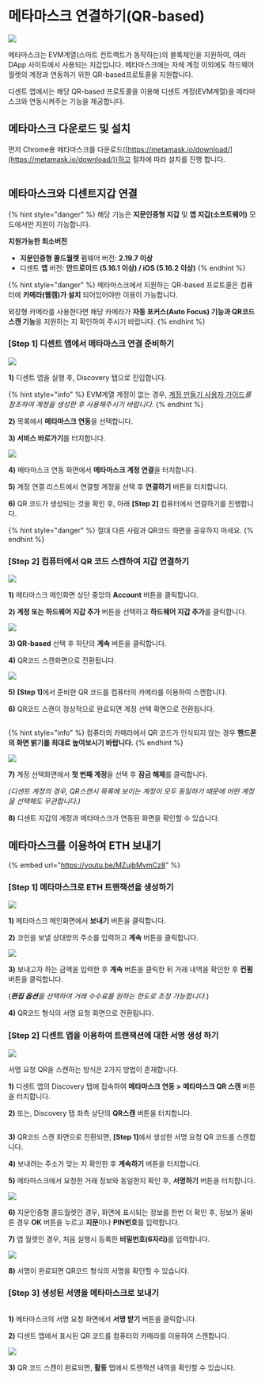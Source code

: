 # 메타마스크 연결하기(QR-based)



![](<../.gitbook/assets/image (242).png>)

메타마스크는 EVM계열(스마트 컨트랙트가 동작하는)의 블록체인을 지원하여, 여러 DApp 사이트에서 사용되는 지갑입니다. 메타마스크에는 자체 계정 이외에도 하드웨어 월렛의 계정과 연동하기 위한 QR-based프로토콜을 지원합니다.

디센트 앱에서는 해당 QR-based 프로토콜을 이용해 디센트 계정(EVM계열)을 메타마스크와 연동시켜주는 기능을 제공합니다.

## 메타마스크 다운로드 및 설치 <a href="#download-and-install-metamask" id="download-and-install-metamask"></a>

먼저 Chrome용 메타마스크를 다운로드([https://metamask.io/download/](https://metamask.io/download/))하고 절차에 따라 설치를 진행 합니다.

<img src="../.gitbook/assets/메타마스크.png" alt="" data-size="original">

## 메타마스크와 디센트지갑 연결 <a href="#how-to-connect-dcent-wallet-with-metamask" id="how-to-connect-dcent-wallet-with-metamask"></a>

{% hint style="danger" %}
해당 기능은 **지문인증형 지갑** 및 **앱 지갑(소프트웨어)** 모드에서만 지원이 가능합니다.&#x20;

**지원가능한 최소버전**

* **지문인증형 콜드월렛** 펌웨어 버전: **2.19.7 이상**
* 디센트 **앱** 버전: **안드로이드 (5.16.1 이상) / iOS (5.16.2 이상)**
{% endhint %}

{% hint style="danger" %}
메타마스크에서 지원하는 QR-based 프로토콜은 컴퓨터에 **카메라(웹캠)가 설치** 되어있어야만 이용이 가능합니다.

외장형 카메라를 사용한다면 해당 카메라가 **자동 포커스(Auto Focus) 기능과 QR코드 스캔 기능**을 지원하는 지 확인하여 주시기 바랍니다.
{% endhint %}

### \[Step 1] 디센트 앱에서 메타마스크 연결 준비하기 <a href="#step-1-preparing-to-connect-the-metamask-in-the-dcent-app" id="step-1-preparing-to-connect-the-metamask-in-the-dcent-app"></a>

![](../.gitbook/assets/메타마스크-01.png)

**1)** 디센트 앱을 실행 후, Discovery 탭으로 진입합니다.&#x20;

{% hint style="info" %}
EVM계열 계정이 없는 경우, [계정 만들기 사용자 가이드](https://userguide.dcentwallet.com/v/kr/mobile-app/create-account)_를 참조하여 계정을 생성한 후 사용해주시기 바랍니다._
{% endhint %}

**2)** 목록에서 **메타마스크 연동**을 선택합니다.&#x20;

**3) 서비스 바로가기**를 터치합니다.

![](<../.gitbook/assets/메타마스크-02 (1).png>)

**4)** 메타마스크 연동 화면에서 **메타마스크 계정 연결**을 터치합니다.

**5)** 계정 연결 리스트에서 연결할 계정을 선택 후 **연결하기** 버튼을 터치합니다.

**6)** QR 코드가 생성되는 것을 확인 후, 아래 **\[Step 2]** 컴퓨터에서 연결하기를 진행합니다.

{% hint style="danger" %}
절대 다른 사람과 QR코드 화면을 공유하지 마세요.
{% endhint %}

### \[Step 2] 컴퓨터에서 QR 코드 스캔하여 지갑 연결하기 <a href="#step-2-connect-the-dcent-wallet-by-scanning-the-qr-code-on-your-computer" id="step-2-connect-the-dcent-wallet-by-scanning-the-qr-code-on-your-computer"></a>

![](<../.gitbook/assets/메타마스크-03 (1).png>)

**1)** 메타마스크 메인화면 상단 중앙의 **Account** 버튼을 클릭합니다.

**2) 계정 또는 하드웨어 지갑 추가** 버튼을 선택하고 **하드웨어 지갑 추가**를 클릭합니다.

![](../.gitbook/assets/메타마스크-04.png)

**3) QR-based** 선택 후 하단의 **계속** 버튼을 클릭합니다.

**4)** QR코드 스캔화면으로 전환됩니다.

![](../.gitbook/assets/메타마스크-05.png)

**5)** **\[Step 1]**&#xC5D0;서 준비한 QR 코드를 컴퓨터의 카메라를 이용하여 스캔합니다.

**6)** QR코드 스캔이 정상적으로 완료되면 계정 선택 확면으로 전환됩니다.

<figure><img src="../.gitbook/assets/그림5.png" alt=""><figcaption></figcaption></figure>

{% hint style="info" %}
컴퓨터의 카메라에서 QR 코드가 인식되지 않는 경우 **핸드폰의 화면 밝기를 최대로 높여보시기 바랍니다.**&#x20;
{% endhint %}



![](../.gitbook/assets/메타마스크-06.png)

**7)** 계정 선택화면에서 **첫 번째 계정**을 선택 후 **잠금 해제**를 클릭합니다.

_(디센트 계정의 경우, QR스캔시 목록에 보이는 계정이 모두 동일하기 때문에 어떤 계정을 선택해도 무관합니다.)_

**8)** 디센트 지갑의 계정과 메타마스크가 연동된 화면을 확인할 수 있습니다.

## 메타마스크를 이용하여 ETH 보내기 <a href="#example-send-eth-ropsten-test-net-using-metamask" id="example-send-eth-ropsten-test-net-using-metamask"></a>

{% embed url="https://youtu.be/MZujbMvmCz8" %}

### **\[Step 1] 메타마스크로 ETH 트랜잭션을 생성하기** <a href="#step-1-create-eth-transaction-with-metamask" id="step-1-create-eth-transaction-with-metamask"></a>

![](../.gitbook/assets/메타마스크-07.png)

**1)** 메타마스크 메인화면에서 **보내기** 버튼을 클릭합니다.

**2)** 코인을 보낼 상대방의 주소를 입력하고 **계속** 버튼을 클릭합니다.&#x20;

![](<../.gitbook/assets/메타마스크-08 (1).png>)

**3)** 보내고자 하는 금액을 입력한 후 **계속** 버튼을 클릭한 뒤 거래 내역을 확인한 후 **컨펌** 버튼을 클릭합니다.

(_**편집 옵션**을 선택하여 거래 수수료를 원하는 한도로 조정 가능합니다._)

**4)** QR코드 형식의 서명 요청 화면으로 전환됩니다.



### \[Step 2] 디센트 앱을 이용하여 트랜잭션에 대한 서명 생성 하기 <a href="#step-2-create-a-signature-for-the-transaction-using-the-dcent-app" id="step-2-create-a-signature-for-the-transaction-using-the-dcent-app"></a>

![](../.gitbook/assets/메타마스크-10.png)

서명 요청 QR을 스캔하는 방식은 2가지 방법이 존재합니다.

**1)** 디센트 앱의 Discovery 탭에 접속하여 **메타마스크 연동 >** **메타마스크 QR 스캔** 버튼을 터치합니다.&#x20;

**2)** 또는, Discovery 탭 좌측 상단의 **QR스캔** 버튼을 터치합니다.

<figure><img src="../.gitbook/assets/메타마스크-11.png" alt=""><figcaption></figcaption></figure>

**3)** QR코드 스캔 화면으로 전환되면, **\[Step 1]**&#xC5D0;서 생성한 서명 요청 QR 코드를 스캔합니다.

**4)** 보내려는 주소가 맞는 지 확인한 후 **계속하기** 버튼을 터치합니다.

**5)** 메타마스크에서 요청한 거래 정보와 동일한지 확인 후, **서명하기** 버튼을 터치합니다.

![](../.gitbook/assets/메타마스크-12.png)

**6)** 지문인증형 콜드월렛인 경우, 화면에 표시되는 정보를 한번 더 확인 후, 정보가 올바른 경우 **OK** 버튼을 누르고 **지문**이나 **PIN번호**를 입력합니다.

**7)** 앱 월렛인 경우, 처음 실행시 등록한 **비밀번호(6자리)**&#xB97C; 입력합니다.



![](../.gitbook/assets/메타마스크-13.png)

**8)** 서명이 완료되면 QR코드 형식의 서명을 확인할 수 있습니다.

### \[Step 3] 생성된 서명을 메타마스크로 보내기 <a href="#step-3-sending-signed-data-to-metamask" id="step-3-sending-signed-data-to-metamask"></a>

<figure><img src="../.gitbook/assets/메타마스크-14.png" alt=""><figcaption></figcaption></figure>

**1)** 메타마스크의 서명 요청 화면에서 **서명 받기** 버튼을 클릭합니다.

**2)** 디센트 앱에서 표시된 QR 코드를 컴퓨터의 카메라를 이용하여 스캔합니다.

![](../.gitbook/assets/메타마스크-15.png)

**3)** QR 코드 스캔이 완료되면, **활동** 탭에서 트랜잭션 내역을 확인할 수 있습니다.

